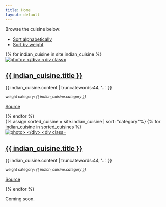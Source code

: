 ```yaml
---
title: Home
layout: default
---
```

<p>Browse the cuisine below:</p>

<div class="card card-nav-tabs card-plain">
<div class="card-header card-header-primary">
<!-- colors: "header-primary", "header info", "header-success", "header-warning", "header-danger" -->
<div class="nav-tabs-navigation">
<div class="nav-tabs-wrapper">
<ul class="nav nav-tabs" data-tabs="tabs">
<li class="nav-item">
<a class="nav-link active show" href="#alpha" data-toggle="tab">Sort alphabetically<div class="ripple-container"></div></a>
    </li>
    <li class="nav-item">
 <a class="nav-link" href="#weight" data-toggle="tab">Sort by weight<div class="ripple-container"></div></a>
 </li>
    </ul>
    </div>
    </div>
    </div>
    <div class="card-body ">
        <div class="tab-content">
        <div class="tab-pane active show" id="alpha">
{% for indian_cuisine in site.indian_cuisine %}
<div class="cuisine-teaser clearfix">
<div class="img-left teaser-image">
<a href="{{ indian_cuisine.url}}" alt="go to the detail page"><img src="{{indian_cuisine.image }}" alt="photo>
</div>
<div class="teaser-content">
<h2><a href="{{ indain_cuisine.url }}" alt=" go to the detail page">{{ indian_cuisine.title }}</a></h2>
    <p>{{ indian_cuisine.content | truncatewords:44, '...' }}</p>
<p><small>weight category: <em>{{ indian_cuisine.category }}</em></small></p>
<p><a href="{{ indian_cuisine.source }}" target=" _blank">Source</a></p>
</div>
</div>
{% endfor %}
</div>
<div class="tab-pane" id="weight">
{% assign sorted_cuisine = site.indian_cuisine | sort: "category"%}
{% for indian_cuisine in sorted_cuisines %}
<div class="cuisine-teaser clearfix">
<div class="img-left teaser-image">
<a href="{{ indian_cuisine.url}}" alt="go to the detail page"><img src="{{indian_cuisine.image }}" alt="photo>
</div>
<div class="teaser-content">
<h2><a href="{{ indain_cuisine.url }}" alt=" go to the detail page">{{ indian_cuisine.title }}</a></h2>
    <p>{{ indian_cuisine.content | truncatewords:44, '...' }}</p>
<p><small>weight category: <em>{{ indian_cuisine.category }}</em></small></p>
<p><a href="{{ indian_cuisine.source }}" target=" _blank">Source</a></p>
</div>
</div>
{% endfor %}
    <p>Coming soon.</p>
    </div>
    